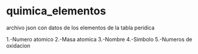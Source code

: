 # quimica_elementos
archivo json con datos de los elementos de la tabla peridica

1.-Numero atomico
2.-Masa atomica
3.-Nombre
4.-Simbolo
5.-Numeros de oxidacion
